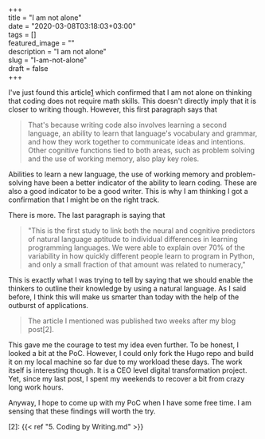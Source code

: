 +++  
title = "I am not alone"  
date = "2020-03-08T03:18:03+03:00"  
tags = []  
featured_image = ""  
description = "I am not alone"  
slug = "I-am-not-alone"  
draft = false  
+++  

I've just found this article[1] which confirmed that I am not alone on thinking that coding does not require math skills. 
This doesn't directly imply that it is closer to writing though. 
However, this first paragraph says that

> That's because writing code also involves learning a second language, an ability to learn that language's vocabulary and grammar, and how they work together to communicate ideas and intentions. Other cognitive functions tied to both areas, such as problem solving and the use of working memory, also play key roles.

Abilities to learn a new language, the use of working memory and problem-solving have been a better indicator of the ability to learn coding.
These are also a good indicator to be a good writer. 
This is why I am thinking I got a confirmation that I might be on the right track. 

There is more.
The last paragraph is saying that 

> "This is the first study to link both the neural and cognitive predictors of natural language aptitude to individual differences in learning programming languages. We were able to explain over 70% of the variability in how quickly different people learn to program in Python, and only a small fraction of that amount was related to numeracy,"

This is exactly what I was trying to tell by saying that we should enable the thinkers to outline their knowledge by using a natural language. 
As I said before, I think this will make us smarter than today with the help of the outburst of applications. 

> The article I mentioned was published two weeks after my blog post[2]. 

This gave me the courage to test my idea even further. 
To be honest, I looked a bit at the PoC.
However, I could only fork the Hugo repo and build it on my local machine so far due to my workload these days. 
The work itself is interesting though.
It is a CEO level digital transformation project. 
Yet, since my last post, I spent my weekends to recover a bit from crazy long work hours. 

Anyway, I hope to come up with my PoC when I have some free time. 
I am sensing that these findings will worth the try.

[1]: https://phys.org/news/2020-03-math-person-code.html
[2]: {{< ref "5. Coding by Writing.md" >}}